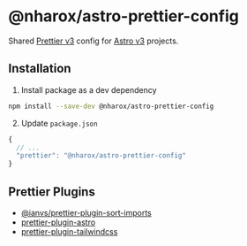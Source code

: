 # @nharox/astro-prettier-config

Shared [Prettier v3](https://prettier.io/) config for [Astro v3](https://astro.build/) projects.

## Installation

1. Install package as a dev dependency

```bash
npm install --save-dev @nharox/astro-prettier-config
```

2. Update `package.json`

```js
{
  // ...
  "prettier": "@nharox/astro-prettier-config"
}
```

## Prettier Plugins

- [@ianvs/prettier-plugin-sort-imports](https://github.com/ianvs/prettier-plugin-sort-imports)
- [prettier-plugin-astro](https://github.com/withastro/prettier-plugin-astro/)
- [prettier-plugin-tailwindcss](https://github.com/tailwindlabs/prettier-plugin-tailwindcss)
